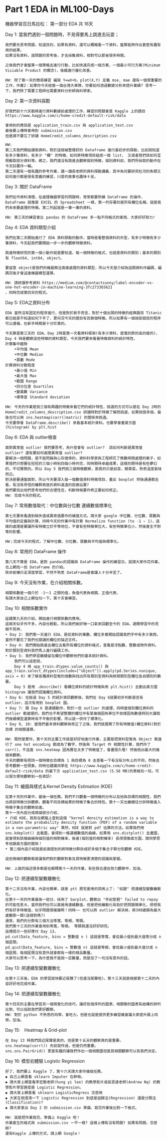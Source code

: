# Part 1 EDA in ML100-Days
機器學習百日馬拉松：
第一部分 EDA 共 16天

Day 1: 當我們遇到一個問題時，不見得要馬上跳進去玩耍；
	
	我們要先思考問題，知道目的，如果有資料，還可以概略看一下資料，盤算能夠作出甚麼有趣有用的結果。
	如果沒有資料，就問題的思考後，才去採集資料，相對可以節省很多時間。
	
	之後我們才會盤算一個策略去進行行動，比如快速完成一個方案，一個最小可行方案(Minimum Visiable Product 的概念)，後續進行優化改善。
	
	HW: 除了第一天的簡易練習 編寫 Y=wX+b，plot(X,Y) 定義 mse, mae 還有一個很重要的工作，作業2：如果你今天經營一個台灣大車隊，你要如何透過數據分析來提升業績? 思考一下，我們除了需要工程師也需要資料分析師與科學家。


Day 2: 第一次資料探勘

	好我們前十六天都將進行資料數據前處理的工作，練習的問題會是 Kaggle 上的題目 
	https://www.kaggle.com/c/home-credit-default-risk/data 
	
	會用到的應該是 application_train.csv 與 application_test.csv 
	最後要上傳時會用到 submission.csv 
	但是請不要忘了研讀 HomeCredit_columns_description.csv 
	
	HW:
	第二天我們開始讀取資料，對於這個被整理好的 Dataframe 進行最初步的探勘，比如說知道有多少筆資料，有多少 "欄" 的特徵，如何將特徵項目組成一個 list， 又或者我們該如何呈現截取部分資料等。總之，我們還沒有跳進去觀察個別特徵，個別資料前，我們所採取的動作在今天試著作一輪。
	第二天還有一個有趣的參考作業，讀一讀吳老師的資料探勘講義，其中為何要研究杜河的魚類又如何進行都是很有意義的練習，川普的故事也趣味十足。
	
Day 3: 關於 DataFrame
	
	我們在作資料清理，在處理機器學習的問題時，常常都要熟練 DataFrame 的操作，DataFrame 就像是 EXCEL 的 Spreadsheet 一樣，第一列存著的是所有欄位名稱，就是我們未來要處理的特徵。第二列起就是一筆一筆的資料。
	
	HW: 第三天的練習會比 pandas 的 DataFrame 多一點不同格式的東西，大家好好努力!
	
Day 4: EDA 資料類型介紹

	我們在第二天開始進行了 EDA 資料探勘的動作，當時是看整個資料的外型，有多少特徵有多少筆資料，今天起我們要開始一步一步的觀察特徵資料。
	
	跳進特徵研究的第一個小動作就是要知道，每一個特徵的格式，也就是資料的類別；基本的類別有 float64, int64, object。
	
	要留意 object是我們的機器無法直接處理的資料類型，所以今天是介紹為這類資料作編碼，編碼完後才會送進機器模型運算。
	
	HW: 請研讀參考資料 https://medium.com/@contactsunny/label-encoder-vs-one-hot-encoder-in-machine-learning-3fc273365621
	，同時完成第四天的程式。
	
Day 5: EDA之資料分布

	EDA 當然沒有固定的程序進行，但是對於新手而言，對於十個出頭的特徵的經典題目 Titanic 都已經是不知道如何下手了，更何況今天的題目有百餘個特徵。所以如果有一個按部就班的程序可以遵循，在新手時期是十分珍貴的。
	
	今天算是第三天的 EDA，Day 2時是第一次看資料框架(有多少資料，是寬的胖的高的瘦的)，Day 4 時是觀察這些特徵的資料類型，今天我們要來看看特徵資料的統計特性，
	計算集中趨勢
		•平均值 Mean
		•中位數 Median
		•眾數 Mode 
	計算資料分散程度
		•最⼩值 Min
		•最⼤值 Max
		•範圍 Range
		•四分位差 Quartiles
		•變異數 Variance
		•標準差 Standard deviation
		
	HW: 今天的作業是挑三個有興趣的特徵來看它們的統計特性，挑選的方式可以是在 Day 2時的 HomeCredit_columns_description.csv 研讀時對於特徵了解而挑選，如果挑很多個，最後也可以用 sns.heatmap(corr()matric) 的關係來挑選。
	今天要學會 DataFrame.describe() 來看基本統計資料。也要學會畫直方圖 (histogram) by plt.hist
	
Day 6: EDA 與 outlier檢查  

	面對異常值 outlier 我們要思考，為什麼會有 outlier?  該如何判斷是異常值 outlier? 還有要如何處理異常值 outlier? 
	要解決一個問題，是不能閃躲與心存僥倖的，資料科學家與工程師花了無數時間處理的案子，如果我們只想要在短短的三個小時到四個小時作完，同時期待卓越成果，這樣的期待是有些夢幻的，不切實際的。所以 Day 5 我們挑三個特徵觀察，那真的只是前菜，開胃菜，熟悉溫度氣味而已。
	對決是要通盤面對，所以今天要深入每一個數值資料特徵項目，畫出 boxplot 然後通通都去看，有沒有奇怪的離群索居的資料遠遠的孤傲站著? 
	我們要找出他們思考他們的合理性否，判斷時候要作修正要如何修正。
	HW: 完成今天的程式。
	
Day 7: 常⽤數值取代：中位數與分位數 連續數值標準化 
	
	第七天要來看遇到缺失值或異常值要作的補值方式。請大家 google 中位數、分位數、眾數與平均值的定義與計算，同時今天的作業中有計算 Normalize function (to -1 ~ 1)，這樣的處理是要讓所有特徵立於平等地位，不會有些特徵單位大，有些特徵單位小，然後產生不對等的影響。
	
	HW；完成今天的程式，了解中位數、分位數、眾數與平均值與標準化。
	
Day 8: 常⽤的 DataFrame 操作 

	第八天不算是 EDA，是對 pandas的認識與 DataFrame 操作的練習日。就請大家作完作業，也上網找一些 DataFrame 的介紹。
	除非偷懶只走深度學習，不然不熟悉 DataFrame是會讓人十分辛苦了。
	
Day 9: 今天沒有作業，在介紹相關係數。

	相關係數是⼀個介於 -1～1 之間的值，負值代表負相關，正值代表。
	有請大家自己上網估勾一下。第十天會練習。
	
Day 10: 相關係數實作

	延續第九天的介紹，開始進行相關係數的應用。
	這兩天似乎作不多，內容也輕鬆，所以我們剛好喘一口氣來回顧至今的 EDA，避開學習中的見樹不見林，
	• Day 2: 我們第一天進行 EDA，是從資料的筆數、欄位多寡開始認識我們手中有多少東西。當然不要忘了我們也閱讀的欄位的描述文件。
	• Day 4: 我們開始跳進去欄位去看所有欄位的資料格式，查看是浮點數、整數或物件資料。對於類別型資料我們馬上進行編碼工作。
	• Day 5: 我們學習繼續留在欄位中觀察他們的基本統計資料。
		我們可以這麼說，
		Day 4 用 app_train.dtypes.value_counts() 與 app_train.select_dtypes(include=["object"]).apply(pd.Series.nunique, axis = 0) 來了解各種資料型態的個數與找出所有類別型資料與檢視類別型欄位各自類別的數量。
		Day 5 是用 .describe() 看欄位資料的統計特徵與用 plt.hist() 去劃出直方圖 histogram 讓我們認識欄位資料。
	• Day 6: 在經過 Day 5 的統計資訊觀察後，我們在 Day 6就要初步判斷是否有 outlier，這次有用到 boxplot 圖。
	• Day 7: 跟 Day 6 是連續動作，對於一些 outlier 的處理，同時當個別欄位資料的 outlier 都處理的，我們也不希望整體的欄位中有某幾個因為單位不依樣因為數值特別大讓我們後續模型運算時有不平衡的影響，所以就一併作了標準化。
	• Day 9, 10: 當我們基本資料觀察與修正了之後，我們就展開了所有特徵值(欄位資料)對於 目標 的相關運算。
	
	HW: 既然是實作，第十天的主要工作就是好好地進行作業，主要是把資料型態為 Object 都進行了 one hot encoding 都成為了數字，然後與 Target 作 相關性計算，我們作了 corr()，不送進 sns.heatmap 因為實在太多了特徵值了，會畫很久喔! 然後挑出最大的幾個來觀察。
	今天的觀察有把同一個特徵在目標為 1 與目標為 0 去查看一下有沒有分布上的不同，然後去思考觀察一些現象。同時也建議同學在 https://www.kaggle.com/c/home-credit-default-risk/data 的最下方 application_test.csv (5.58 MB)的表格玩一玩，可以很方便地觀察到一些資訊!
	
Day 11: 繪圖與樣式＆Kernel Density Estimation (KDE) 

	在第十天的作業中，最後一個任務，我們不只觀看一個特徵的分布以及他與目標的相關性，我們也將該特徵分拆觀察，觀看不同目標結果的特徵子集合的特性。第十一天也繼續往分拆特徵進入特徵子集合的觀察前進。
	第十一天內容分成兩個部分介紹，
	• 介紹 KDE，我有在網路上查到這個 "kernel density estimation is a way to estimate the probability density function (PDF) of a random variable in a non-parametric way" 果然，KDE 就是對 pdf 估算的方法。如果我們用 sns.kdeplot() 去看圖，會得到一條連續數值的曲線，如果用 sns.distplot() 去畫圖，就會得到該條曲線與個別值的相對機率，後者(個別值的相對機率) 長得很像直方圖，請同學思考他跟直方圖的關係！
	• 第二個內容介紹就是前面提到的將特徵分群拆成好多個子集合子群分別觀察 KDE。
	
	這些微細的觀察都是讓我們對於觀察對象及其特徵更清楚的認識與掌握。
	
	HW: 上面的描述很多都是在解釋第十一天的作業，有些我也還在努力觀察中，加油。
	
Day 12: 把連續型變數離散化 

	第十二天沒有作業，內容也簡單，就是 ptt 肥宅愛用的詞用上了: "如題" 把連續型變數離散化。
	在第十一天的作業最後一部分，採用了 barplot，觀察出 "年紀愈輕" failed to repay 的可能性愈大，當然我們也可以直接用連續數值，但是把他離散化有助於把問題簡單化，想想我們有好多特徵值，似乎問題很複雜啊！同時~~ 也可以將 outlier 解決掉，將300歲歸為最大歲數那一類(這樣對嗎?) 
	通常，我們的分群有三個方法等寬，等頻，等類。
	我們第十三天的作業會用到等寬，等頻。 等類我還沒好好研究。
	這裡提示一些好應付 Day 13，
	pd.cut(Data_feature, bins = 整數值 n ) 這就是等寬，會從最小值到最大值等分成 n 個區間。
	pd.qcut(Data_feature, bins = 整數值 n) 這就是等頻，會從最小值到最大值分成 n 個區間，每個區間沒有意外就會都有一樣的樣品數量。
	大家可以思考一下，為什麼我不是說一定數量，而是加了一句沒有意外的話。
	

Day 13: 把連續型變數離散化  
	
	在第十三天後，EDA 的學習就快要近尾聲了(但還沒尾聲啦)。第十三天就是根據第十二天的內容好好地完成作業。
	
Day 14: 把連續型變數離散化  
		
	第十四天的主要在學習另一個視覺化的技巧，讓好些個序列的圖表，相關聯的圖表有結構的排列比對，可以協助我們更好觀察。
	HW: 對於 python 不熟悉的同學，會吃力，但是也就是提供更多練習機會讓大家提升跟上同學。加油。
	
Day 15:　Heatmap & Grid-plot   

	在 Day 13 時我們說近尾聲是真的，但是第十五天的觀察真的是重要。 
	sns.heatmap(corr()) 先前就作過，但是仍然重要。
	sns.sns.PairGrid() 更是有趣的讓我們作出一個相關圖但是其相關觀察可以有我們決定。

Day 16: 模型初體驗 Logistic Regression 

	好了，我們要上 Kaggle 了，第十六天請大家作幾個任務，
	◆ 自己上網查看 sklearn Imputer 在幹嘛。
	◆ 請大家上網查看李宏毅老師(hung yi lee) 的教學影片或吳恩達老師(Andrew Nq) 的教學影片學習甚麼是 Logistic Regression。
	◆ 請大家上網查看 sklearn LogisticRegress 怎麼用
	◆ 大家互相澄清一下 Logistic Regression 到底是迴歸法(Regression) 還是分類法(Classification)?
	◆ 請大家拿出 Day 2 的 submission.csv 準備，寫完作業後比對一下格式。 
	
	HW: 就是把作業寫完，準備上 Kaggle 吧！ 
	作業產生的格式與 submission.csv 一不一樣? 這樣上傳有沒有問題? 如果有問題，怎麼辦? 
	還有Kaggle 上傳的方式，請上網 Google！
	
	
	
	
	
	
